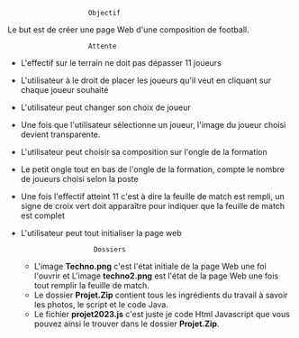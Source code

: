                         Objectif
                        
Le but est de créer une page Web d'une composition de football.

                       	Attente
          	 
- L'effectif sur le terrain ne doit pas dépasser 11 joueurs
- L'utilisateur à le droit de placer les joueurs qu'il veut en cliquant sur chaque joueur souhaité
- L'utilisateur peut changer son choix de joueur
- Une fois que l'utilisateur sélectionne un joueur, l'image du joueur choisi devient transparente.
- L'utilisateur peut choisir sa composition sur l'ongle de la formation
- Le petit ongle tout en bas de l'ongle de la formation, compte le nombre de joueurs choisi selon la poste
- Une fois l'effectif atteint 11 c'est à dire la feuille de match est rempli, un signe de croix vert doit apparaître pour indiquer que la feuille de match est complet
- L'utilisateur peut tout initialiser la page web

                        Dossiers
  - L'image **Techno.png** c'est l'état initiale de la page Web une foi l'ouvrir et L'image **techno2.png** est l'état de la page Web une fois tout remplir la feuille de match.
  - Le dossier **Projet.Zip** contient tous les ingrédients du travail à savoir les photos, le script et le code Java.
  - Le fichier **projet2023.js** c'est juste je code Html Javascript que vous pouvez ainsi le trouver dans le dossier **Projet.Zip**.

 
